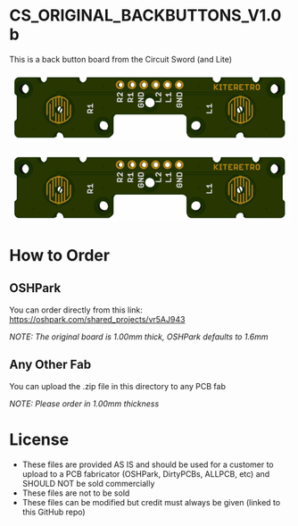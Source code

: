 # CS_ORIGINAL_BACKBUTTONS_V1.0b
This is a back button board from the Circuit Sword (and Lite)

![TOP](CS_ORIGINAL_BACKBUTTONS_V1.0b_BOTTOM.png)

![BOTTOM](CS_ORIGINAL_BACKBUTTONS_V1.0b_BOTTOM.png)

# How to Order
## OSHPark
You can order directly from this link: https://oshpark.com/shared_projects/vr5AJ943

_NOTE: The original board is 1.00mm thick, OSHPark defaults to 1.6mm_

## Any Other Fab
You can upload the .zip file in this directory to any PCB fab

_NOTE: Please order in 1.00mm thickness_

# License
* These files are provided AS IS and should be used for a customer to upload to a PCB fabricator (OSHPark, DirtyPCBs, ALLPCB, etc) and SHOULD NOT be sold commercially
* These files are not to be sold
* These files can be modified but credit must always be given (linked to this GitHub repo)
